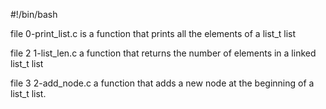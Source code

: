 #!/bin/bash

file 0-print_list.c is a function that prints all the elements of a list_t list

file 2 1-list_len.c  a function that returns the number of elements in a linked list_t list

file 3 2-add_node.c a function that adds a new node at the beginning of a list_t list.
